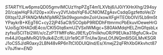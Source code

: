 $START$YlLw6pmsQD05gmvIMCUzYnpPZgT4m1LXVbj6/iJ0iYXHnXhg/294sy20/cajwHqF9J120p+xiXv+y2VfJxbsYqF6JCNIOMZgAsvCsdqGgzfettoVe/Zr0Xtqs12JFfANQrMsN1pMRZSk09xgomdmZolrUxowXFgHTEObOIV/5Lb9m5tYPaykrB+KEgT6C+cy22jP45aC9/5COpbP9RlDDhFttmrmcPbEkuvlOeweHrGVJoi5g/XHADdE4co/CKl5Gtq6xmUZVSxIWMigc+S80AkMdqHELZmGfqsbLxzyfsul5CITbl2WI/x/cZzPTFMfFoNcJ9EfLyD1nilkhuOR/P9EUka318gfuClk+Dxm44J/0qaIMvRQ1/9ulk4iZclfLU/r1e9C/FTnUlw3jnxLOfJNQm6l5GlLMvKSGRJ1oCS5J/dR0axy2LBN48vRP6nTtCI0DUlQlnd/Es/XmejZ2qFRhXbGKkvhct87v7oJfiw=$END$